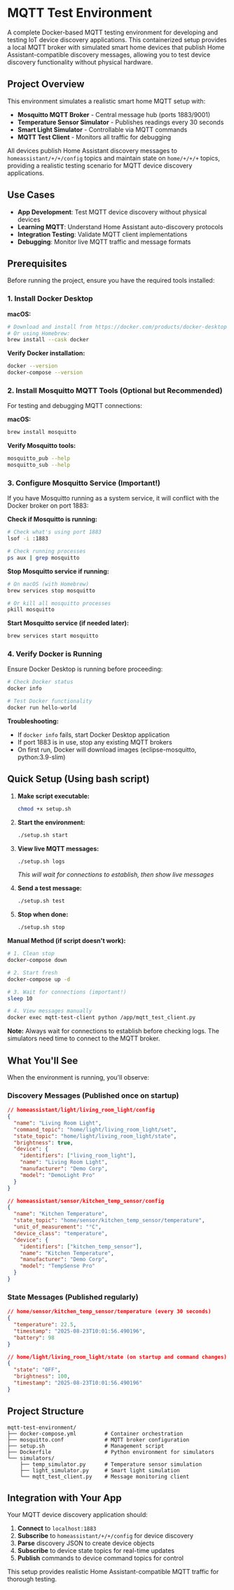 # MQTT Test Environment

A complete Docker-based MQTT testing environment for developing and testing IoT device discovery applications. This containerized setup provides a local MQTT broker with simulated smart home devices that publish Home Assistant-compatible discovery messages, allowing you to test device discovery functionality without physical hardware.

## Project Overview

This environment simulates a realistic smart home MQTT setup with:
- **Mosquitto MQTT Broker** - Central message hub (ports 1883/9001)
- **Temperature Sensor Simulator** - Publishes readings every 30 seconds
- **Smart Light Simulator** - Controllable via MQTT commands
- **MQTT Test Client** - Monitors all traffic for debugging

All devices publish Home Assistant discovery messages to `homeassistant/+/+/config` topics and maintain state on `home/+/+/+` topics, providing a realistic testing scenario for MQTT device discovery applications.

## Use Cases

- **App Development**: Test MQTT device discovery without physical devices
- **Learning MQTT**: Understand Home Assistant auto-discovery protocols
- **Integration Testing**: Validate MQTT client implementations
- **Debugging**: Monitor live MQTT traffic and message formats

## Prerequisites

Before running the project, ensure you have the required tools installed:

### 1. Install Docker Desktop

**macOS:**
```bash
# Download and install from https://docker.com/products/docker-desktop
# Or using Homebrew:
brew install --cask docker
```

**Verify Docker installation:**
```bash
docker --version
docker-compose --version
```

### 2. Install Mosquitto MQTT Tools (Optional but Recommended)

For testing and debugging MQTT connections:

**macOS:**
```bash
brew install mosquitto
```

**Verify Mosquitto tools:**
```bash
mosquitto_pub --help
mosquitto_sub --help
```

### 3. Configure Mosquitto Service (Important!)

If you have Mosquitto running as a system service, it will conflict with the Docker broker on port 1883:

**Check if Mosquitto is running:**
```bash
# Check what's using port 1883
lsof -i :1883

# Check running processes
ps aux | grep mosquitto
```

**Stop Mosquitto service if running:**
```bash
# On macOS (with Homebrew)
brew services stop mosquitto

# Or kill all mosquitto processes
pkill mosquitto
```

**Start Mosquitto service (if needed later):**
```bash
brew services start mosquitto
```

### 4. Verify Docker is Running

Ensure Docker Desktop is running before proceeding:

```bash
# Check Docker status
docker info

# Test Docker functionality
docker run hello-world
```

**Troubleshooting:**
- If `docker info` fails, start Docker Desktop application
- If port 1883 is in use, stop any existing MQTT brokers
- On first run, Docker will download images (eclipse-mosquitto, python:3.9-slim)

## Quick Setup (Using bash script)

1. **Make script executable:**
   ```bash
   chmod +x setup.sh
   ```

2. **Start the environment:**
   ```bash
   ./setup.sh start
   ```

3. **View live MQTT messages:**
   ```bash
   ./setup.sh logs
   ```
   *This will wait for connections to establish, then show live messages*

4. **Send a test message:**
   ```bash
   ./setup.sh test
   ```

5. **Stop when done:**
   ```bash
   ./setup.sh stop
   ```

**Manual Method (if script doesn't work):**
```bash
# 1. Clean stop
docker-compose down

# 2. Start fresh
docker-compose up -d

# 3. Wait for connections (important!)
sleep 10

# 4. View messages manually
docker exec mqtt-test-client python /app/mqtt_test_client.py
```

**Note:** Always wait for connections to establish before checking logs. The simulators need time to connect to the MQTT broker.

## What You'll See

When the environment is running, you'll observe:

### Discovery Messages (Published once on startup)
```json
// homeassistant/light/living_room_light/config
{
  "name": "Living Room Light",
  "command_topic": "home/light/living_room_light/set",
  "state_topic": "home/light/living_room_light/state",
  "brightness": true,
  "device": {
    "identifiers": ["living_room_light"],
    "name": "Living Room Light",
    "manufacturer": "Demo Corp",
    "model": "DemoLight Pro"
  }
}

// homeassistant/sensor/kitchen_temp_sensor/config
{
  "name": "Kitchen Temperature",
  "state_topic": "home/sensor/kitchen_temp_sensor/temperature",
  "unit_of_measurement": "°C",
  "device_class": "temperature",
  "device": {
    "identifiers": ["kitchen_temp_sensor"],
    "name": "Kitchen Temperature",
    "manufacturer": "Demo Corp",
    "model": "TempSense Pro"
  }
}
```

### State Messages (Published regularly)
```json
// home/sensor/kitchen_temp_sensor/temperature (every 30 seconds)
{
  "temperature": 22.5,
  "timestamp": "2025-08-23T10:01:56.490196",
  "battery": 98
}

// home/light/living_room_light/state (on startup and command changes)
{
  "state": "OFF",
  "brightness": 100,
  "timestamp": "2025-08-23T10:01:56.490196"
}
```

## Project Structure

```
mqtt-test-environment/
├── docker-compose.yml         # Container orchestration
├── mosquitto.conf             # MQTT broker configuration
├── setup.sh                   # Management script
├── Dockerfile                 # Python environment for simulators
└── simulators/
    ├── temp_simulator.py      # Temperature sensor simulation
    ├── light_simulator.py     # Smart light simulation
    └── mqtt_test_client.py    # Message monitoring client
```

## Integration with Your App

Your MQTT device discovery application should:

1. **Connect** to `localhost:1883`
2. **Subscribe** to `homeassistant/+/+/config` for device discovery
3. **Parse** discovery JSON to create device objects
4. **Subscribe** to device state topics for real-time updates
5. **Publish** commands to device command topics for control

This setup provides realistic Home Assistant-compatible MQTT traffic for thorough testing.

